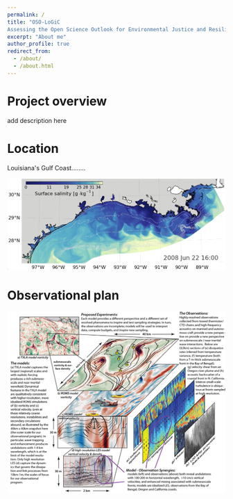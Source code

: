 ```yaml
---
permalink: /
title: "OSO-LoGiC
Assessing the Open Science Outlook for Environmental Justice and Resilience of the Louisiana Gulf Coast"
excerpt: "About me"
author_profile: true
redirect_from: 
  - /about/
  - /about.html
---
```



Project overview
======

add description here

Location
=====

Louisiana's Gulf Coast........

![TXLA Example](../images/TXLA_example.png)

Observational plan
======

![GOM Submeso NIW Sampling V3 01](../images/GOM_submeso_NIW_sampling_v3-01.png)
